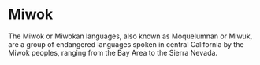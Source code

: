 # Miwok
The Miwok or Miwokan languages, also known as Moquelumnan or Miwuk, are a group of endangered languages spoken in central California by the Miwok peoples, ranging from the Bay Area to the Sierra Nevada.
